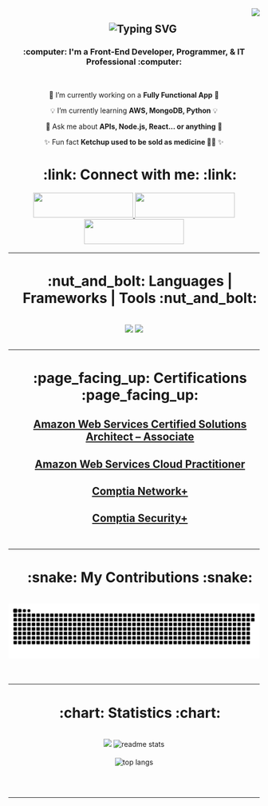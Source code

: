 <img align="right" src="https://visitor-badge.laobi.icu/badge?page_id=Isaiahpeoples.Isaiahpeoples" />

<h2 align="center">
<div align="center" id="toc">
<ul style="list-style: none">
<summary>
    <img src="https://readme-typing-svg.herokuapp.com/?font=Anton&size=35&duration=4000&pause=1000&color=4999E9&center=true&vCenter=true&width=500&height=70&lines=Welcome+to+my+Page+%F0%9F%93%84;I'm+Isaiah.+Nice+to+Meet+You!+%F0%9F%91%8B" alt="Typing SVG" />
</h2>
</summary>
</ul>
</div>

<h3 align="center">:computer: I'm a Front-End Developer, Programmer, & IT Professional :computer:</h3>

<br/>

<div align="center">

 :iphone: I’m currently working on a **Fully Functional App** :iphone:
 
 :bulb: I’m currently learning **AWS, MongoDB, Python** :bulb:

 :speech_balloon: Ask me about **APIs, Node.js, React... or anything** :speech_balloon:

 :sparkles: Fun fact **Ketchup used to be sold as medicine :tomato::pill:** :sparkles:
 </div>
 
<div align="center"> 
<div align="center" id="toc">
<ul style="list-style: none">
<summary>
<h1> :link: Connect with me: :link:</h1>
</summary>
</ul>
</div>

<div align="center"> 
<a href="https://portfolio-ten-puce-52.vercel.app" target="_blank">
    <img src="https://img.shields.io/badge/Portfolio-4999e9?style=for-the-badge&logo=About.me&logoColor=white&logoSize=auto" width="200" height="50" target="_blank" /> 
  </a>
  <a href="https://www.linkedin.com/in/isaiah-peoples-a64653162/" target="_blank">
    <img src="https://img.shields.io/badge/LinkedIn-4999e9?style=for-the-badge&logo=linkedin&logoColor=white&logoSize=auto" width="200" height="50" target="_blank" />
  </a>
<a href="mailto:isaiahcpeoples@outlook.com">
    <img src="https://img.shields.io/badge/Microsoft_Outlook-4999e9?style=for-the-badge&logo=microsoft-outlook&logoColor=white&logoSize=auto" width="200" height="50" target="_blank" />
   </a>
</div>

  

 <hr/>
<div align="center" id="toc">
<ul style="list-style: none">
<summary>
<h1 align="center">:nut_and_bolt: Languages | Frameworks | Tools :nut_and_bolt:</h1>
</summary>
</ul>
</div>
<br/>
<div align="center">
    <img src="https://skillicons.dev/icons?i=aws,vscode,java,bootstrap,html,css,js,git,github,py,php,vite,react" />
    <img src="https://skillicons.dev/icons?i=linux,figma,express,androidstudio,jquery,typescript,supabase,mongodb,mysql,prisma,nextjs,redux,nodejs,tailwind" />
<br>
</div>

<br/>
<hr/>

<div align="center">
 <div align="center" id="toc">
 <ul style="list-style: none">
 <summary>
  <h1>:page_facing_up: Certifications :page_facing_up:</h1>
 </summary>
 </ul>
 </div>


<div align="center">
 <div align="center" id="toc">
 <ul style="list-style: none">
 <summary>

<li>
<h2>
<a href="https://www.credly.com/badges/4983bf01-2eb4-4e15-b3e7-63da603ae750">Amazon Web Services Certified Solutions Architect – Associate</a>
</h2>
</li>

<li>
<h2>
<a href="https://www.credly.com/badges/2bb9ac50-6072-4930-b3dd-31cfcd7711f0">Amazon Web Services Cloud Practitioner</a>
</h2>
</li>

<li>
<h2>
<a href="https://www.credly.com/badges/21bfa8ee-eddd-4b90-94df-d7f8a34322bc">Comptia Network+</a>
</h2>
</li>

<li>
<h2>
<a href="https://www.credly.com/badges/c6a91020-bc9f-4a8c-9dfd-4cb2172f0be1">Comptia Security+</a>
</h2>
</li>

</summary>
 </ul>
 </div>


<br/>
<hr/>


<div align="center">
 <div align="center" id="toc">
 <ul style="list-style: none">
 <summary>
  <h1>:snake: My Contributions :snake:</h1>
 </summary>
 </ul>
 </div>
  <br>
  <img alt="snake game using contribution chart" src="https://raw.githubusercontent.com/Isaiahpeoples/Isaiahpeoples/08e7ae9a16ac55ca7a511b01874cf8f80052e4c6/github-snake-dark.svg" />
  <br/><br/><br/>
</div>

<hr/>

<div align="center" id="toc">
<ul style="list-style: none">
<summary>
<h1 align="center">:chart: Statistics :chart:</h1>
</summary>
</ul>
</div>
<br>
<div align=center>
  <img width=400 src="https://github-readme-streak-stats-git-main-isaiahs-projects-fb9a6612.vercel.app?user=Isaiahpeoples&theme=react&border_radius=10&mode=weekly"/>
  <img width=380 src="https://github-readme-stats-jzs1-isaiahs-projects-fb9a6612.vercel.app/api?username=Isaiahpeoples&count_private=true&show_icons=true&theme=react&rank_icon=github&border_radius=10" alt="readme stats" />
  <br/><br/>
  <img width=425 align="center" src="https://github-readme-stats-jzs1-isaiahs-projects-fb9a6612.vercel.app/api/top-langs/?username=Isaiahpeoples&hide=HTML,scss,less&langs_count=8&layout=compact&theme=react&border_radius=10&size_weight=0.5&count_weight=0.5&exclude_repo=github-readme-stats" alt="top langs" alt="top langs" />
</div>


<br/><br/>

<hr/>

<br/>
